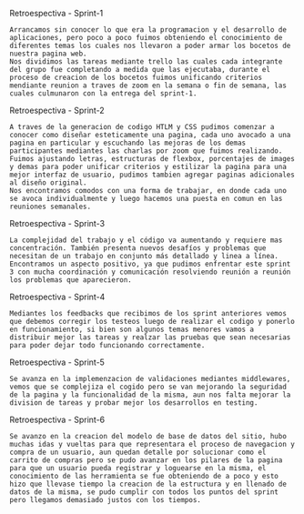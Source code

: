 Retroespectiva - Sprint-1

    Arrancamos sin conocer lo que era la programacion y el desarrollo de aplicaciones, pero poco a poco fuimos obteniendo el conocimiento de diferentes temas los cuales nos llevaron a poder armar los bocetos de nuestra pagina web.
    Nos dividimos las tareas mediante trello las cuales cada integrante del grupo fue completando a medida que las ejecutaba, durante el proceso de creacion de los bocetos fuimos unificando criterios mendiante reunion a traves de zoom en la semana o fin de semana, las cuales culmunaron con la entrega del sprint-1.

Retroespectiva - Sprint-2

    A traves de la generacion de codigo HTLM y CSS pudimos comenzar a conocer como diseñar esteticamente una pagina, cada uno avocado a una pagina en particular y escuchando las mejoras de los demas participantes mediantes las charlas por zoom que fuimos realizando. Fuimos ajustando letras, estructuras de flexbox, porcentajes de images y demas para poder unificar criterios y estilizar la pagina para una mejor interfaz de usuario, pudimos tambien agregar paginas adicionales al diseño original.
    Nos encontramos comodos con una forma de trabajar, en donde cada uno se avoca individualmente y luego hacemos una puesta en comun en las reuniones semanales.

Retroespectiva - Sprint-3

    La complejidad del trabajo y el código va aumentando y requiere mas concentración. También presenta nuevos desafíos y problemas que necesitan de un trabajo en conjunto más detallado y linea a línea. Encontramos un aspecto positivo, ya que pudimos enfrentar este sprint 3 con mucha coordinación y comunicación resolviendo reunión a reunión los problemas que aparecieron.

Retroespectiva - Sprint-4

    Mediantes los feedbacks que recibimos de los sprint anteriores vemos que debemos corregir los testeos luego de realizar el codigo y ponerlo en funcionamiento, si bien son algunos temas menores vamos a distribuir mejor las tareas y realzar las pruebas que sean necesarias para poder dejar todo funcionando correctamente.

Retroespectiva - Sprint-5

    Se avanza en la implemenzacion de validaciones mediantes middlewares, vemos que se complejiza el cogido pero se van mejorando la seguridad de la pagina y la funcionalidad de la misma, aun nos falta mejorar la division de tareas y probar mejor los desarrollos en testing.

Retroespectiva - Sprint-6

    Se avanzo en la creacion del modelo de base de datos del sitio, hubo muchas idas y vueltas para que representara el proceso de navegacion y compra de un usuario, aun quedan detalle por solucionar como el carrito de compras pero se pudo avanzar en los pilares de la pagina para que un usuario pueda registrar y loguearse en la misma, el conocimiento de las herramienta se fue obteniendo de a poco y esto hizo que llevase tiempo la creacion de la estructura y en llenado de datos de la misma, se pudo cumplir con todos los puntos del sprint pero llegamos demasiado justos con los tiempos.
